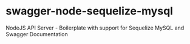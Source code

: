 # swagger-node-sequelize-mysql
NodeJS API Server - Boilerplate with support for Sequelize MySQL and Swagger Documentation
